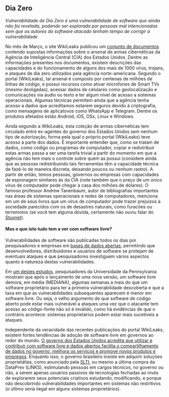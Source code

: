 ## Dia Zero

*Vulnerabilidade de Dia Zero é uma vulnerabilidade de software que ainda não
foi revelada, podendo ser explorada por pessoas mal intencionadas sem que os
autores do software atacado tenham tempo de corrigir a vulnerabilidade*

No mês de Março, o site WikiLeaks publicou um [conjunto de
documentos](https://wikileaks.org/ciav7p1/) contendo supostas informações sobre
o arsenal de armas cibernéticas da Agência de Inteligência Central (CIA) dos
Estados Unidos. Dentre as informações presentes nos documentos, existem
descrições das capacidades e do funcionamento de alguns dos mais de 1000 vírus,
trojans, e ataques de dia zero utilizados pela agência norte-americana. Segundo
o portal (WikiLeaks), tal arsenal é composto por centenas de milhões de linhas
de código, e possui recursos como ativar microfones de Smart TVs (mesmo
desligadas), acessar dados de celulares como geolocalização e comunicações via
áudio ou texto e ter algum nível de acesso a sistemas operacionais. Algumas
técnicas permitem ainda que a agência tenha acesso a dados que acreditamos
estarem seguros devido à criptografia, como mensagens de aplicatovos como
WhatsApp e Telegram. Dentre os produtos afetados estão Android, iOS, OSx, Linux
e Windows.

Ainda segundo a WikiLeaks, esta coleção de armas cibernéticas tem circulado
entre ex-agentes do governo dos Estados Unidos sem nenhum tipo de autorização,
forma pela qual o próprio portal (WikiLeaks) teve acesso à parte dos dados. É
importante entender que, como se tratam de dados, como código ou programas de
computador, copiar e redistribuir estas armas passa a ser uma tarefa trivial a
partir do momento em que a agência não tem mais o controle sobre quem as possui
(considere ainda que as pessoas redistribuindo tais ferramentas têm a
capacidade técnica de fazê-lo de maneira discreta, deixando poucos ou nenhum
rastro). A partir de então, temos pessoas, governos ou empresas com capacidades
de espionagem similares às da CIA (note também que o preço de um único vírus de
computador pode chegar à casa dos milhões de dólares). O famoso
professor Andrew Tanenbaum, autor de bibliografias importantes nas áreas de
sistemas operacionais e redes de computadores, menciona em um de seus livros
que um vírus de computador pode trazer prejuízos à sociedade parecidos com os
de desastres naturais, como furacões ou terremotos (se você tem alguma dúvida,
certamente não ouviu falar do
[Stuxnet](https://pt.wikipedia.org/wiki/Stuxnet)).

#### Mas o que isto tudo tem a ver com software livre?

Vulnerabilidades de software são publicadas todos os dias por pesquisadores e
empresas em [bases de dados abertas](https://nvd.nist.gov), permitindo que
desenvolvedores, distribuidores e usuários de software se protejam de eventuais
ataques e que pesquisadores investiguem vários aspectos quanto à natureza
destas vulnerabilidades.

Em [um destes estudos](http://dl.acm.org/citation.cfm?id=1920299),
pesquisadores da Universidade da Pennsylvania mostram que após o lançamento de
uma nova versão, um software livre demora, em média (MEDIANA), algumas semanas
a mais do que um software proprietário para ter a primeira vulnerabilidade
descoberta e que a taxa em que as vulnerabilidades subsequentes aparecem é
menor em software livre. Ou seja, o velho argumento de que software de código
aberto pode estar mais vulnerável a ataques uma vez que o atacante tem acesso
ao código-fonte não só é inválido, como há evidências de que o contrário
acontece: sistemas proprietários podem estar mais sucetíveis a ataques.

Independente da veracidade das recentes publicações do portal WikiLeaks,
existem fortes tendências de adoção de software livre em governos ao redor do
mundo. [O governo dos Estados Unidos acredita que utilizar e contribuir com
software livre e dados abertos facilita o compartilhamento de dados no governo,
melhora os serviços e promove novos produtos e
empregos](https://obamawhitehouse.archives.gov/developers).  Enquanto isso, o
governo brasileiro insiste em adquirir soluções proprietátias, como anunciado
pela
[SLTI](http://link.estadao.com.br/blogs/codigo-aberto/soft-livre-no-governo/),
ou mesmo a última compra da DataPrev (LINKS), estimulando pessoas em cargos
técnicos, no governo ou não, a serem apenas usuários passivos de tecnologias
fechadas ao invés de explorarem seus potenciais criativos estudando,
modificando, e porque não descobrindo vulnerabilidades importantes em sistemas
não restritivos (o último seria ilegal em alguns sistemas proprietários).
